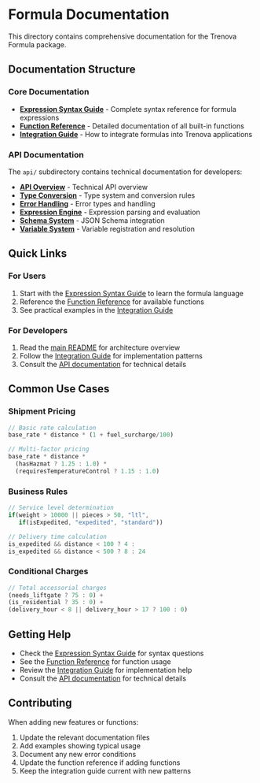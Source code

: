 <!--
Copyright 2023-2025 Eric Moss
Licensed under FSL-1.1-ALv2 (Functional Source License 1.1, Apache 2.0 Future)
Full license: https://github.com/emoss08/Trenova/blob/master/LICENSE.md-->
# Formula Documentation

This directory contains comprehensive documentation for the Trenova Formula package.

## Documentation Structure

### Core Documentation

- **[Expression Syntax Guide](expression-syntax.md)** - Complete syntax reference for formula expressions
- **[Function Reference](function-reference.md)** - Detailed documentation of all built-in functions
- **[Integration Guide](integration-guide.md)** - How to integrate formulas into Trenova applications

### API Documentation

The `api/` subdirectory contains technical documentation for developers:

- **[API Overview](api/README.md)** - Technical API overview
- **[Type Conversion](api/conversion.md)** - Type system and conversion rules
- **[Error Handling](api/errors.md)** - Error types and handling
- **[Expression Engine](api/expression.md)** - Expression parsing and evaluation
- **[Schema System](api/schema.md)** - JSON Schema integration
- **[Variable System](api/variables.md)** - Variable registration and resolution

## Quick Links

### For Users

1. Start with the [Expression Syntax Guide](expression-syntax.md) to learn the formula language
2. Reference the [Function Reference](function-reference.md) for available functions
3. See practical examples in the [Integration Guide](integration-guide.md)

### For Developers

1. Read the [main README](../README.md) for architecture overview
2. Follow the [Integration Guide](integration-guide.md) for implementation patterns
3. Consult the [API documentation](api/) for technical details

## Common Use Cases

### Shipment Pricing

```javascript
// Basic rate calculation
base_rate * distance * (1 + fuel_surcharge/100)

// Multi-factor pricing
base_rate * distance * 
  (hasHazmat ? 1.25 : 1.0) *
  (requiresTemperatureControl ? 1.15 : 1.0)
```

### Business Rules

```javascript
// Service level determination
if(weight > 10000 || pieces > 50, "ltl",
   if(isExpedited, "expedited", "standard"))

// Delivery time calculation
is_expedited && distance < 100 ? 4 : 
is_expedited && distance < 500 ? 8 : 24
```

### Conditional Charges

```javascript
// Total accessorial charges
(needs_liftgate ? 75 : 0) + 
(is_residential ? 35 : 0) + 
(delivery_hour < 8 || delivery_hour > 17 ? 100 : 0)
```

## Getting Help

- Check the [Expression Syntax Guide](expression-syntax.md) for syntax questions
- See the [Function Reference](function-reference.md) for function usage
- Review the [Integration Guide](integration-guide.md) for implementation help
- Consult the [API documentation](api/) for technical details

## Contributing

When adding new features or functions:

1. Update the relevant documentation files
2. Add examples showing typical usage
3. Document any new error conditions
4. Update the function reference if adding functions
5. Keep the integration guide current with new patterns